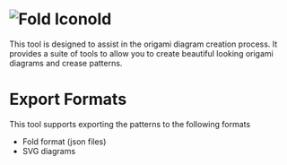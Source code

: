 # ![Fold Icon](/Assets/Icons/fold.svg)old

This tool is designed to assist in the origami diagram creation process. It provides a suite of tools to allow you to create beautiful looking origami diagrams and crease patterns.

# Export Formats

This tool supports exporting the patterns to the following formats

* Fold format (json files)
* SVG diagrams
